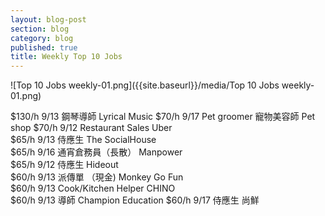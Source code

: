 ```yaml
---
layout: blog-post
section: blog
category: blog
published: true
title: Weekly Top 10 Jobs
---
```


![Top 10 Jobs weekly-01.png]({{site.baseurl}}/media/Top 10 Jobs weekly-01.png)

$130/h	 9/13 	鋼琴導師				Lyrical Music
$70/h 	 9/17 	Pet groomer 寵物美容師	Pet shop
$70/h	 9/12 	Restaurant Sales	   Uber		
$65/h	 9/13 	侍應生					  The SocialHouse		
$65/h	 9/16  	通宵倉務員（長散）		  Manpower		
$65/h 	 9/12 	侍應生				      Hideout		
$60/h 	 9/13 	派傳單 （現金)			Monkey Go Fun 	
$60/h    9/13 	Cook/Kitchen Helper	    CHINO		
$60/h	 9/13 	導師					  Champion Education
$60/h	 9/17 	侍應生				      尚鮮

